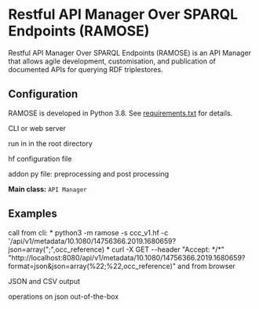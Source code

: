 # Restful API Manager Over SPARQL Endpoints (RAMOSE)

Restful API Manager Over SPARQL Endpoints (RAMOSE) is an API Manager that allows agile development, customisation, and publication of documented APIs for querying RDF triplestores.

## Configuration

RAMOSE is developed in Python 3.8. See [requirements.txt](https://github.com/opencitations/ramose/requirements.txt) for details.
  <p>CLI or web server </p>
  <p>run in in the root directory</p>
  <p>hf configuration file </p>
  <p>addon py file: preprocessing and post processing</p>
  <p><strong>Main class:</strong> <code>API Manager</code></p>
</div>

<h2>Examples</h2>
<p>call from cli:
 * python3 -m ramose -s ccc_v1.hf -c '/api/v1/metadata/10.1080/14756366.2019.1680659?json=array(";",occ_reference)
 * curl -X GET --header "Accept: */*" "http://localhost:8080/api/v1/metadata/10.1080/14756366.2019.1680659?format=json&json=array(%22;%22,occ_reference)"
 and from browser</p>
<p>JSON and CSV output</p>
<p>operations on json out-of-the-box</p>
